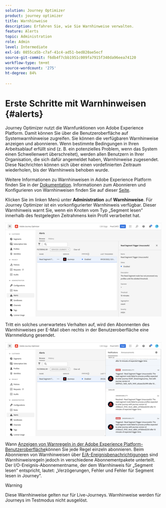 ```yaml
---
solution: Journey Optimizer
product: journey optimizer
title: Warnhinweise
description: Erfahren Sie, wie Sie Warnhinweise verwalten.
feature: Alerts
topic: Administration
role: Admin
level: Intermediate
exl-id: 0855ca5b-c7af-41c4-ad51-bed820ae5ecf
source-git-commit: f6db4f7cbb1951c009fa7915f340da96eea74120
workflow-type: tm+mt
source-wordcount: '275'
ht-degree: 84%

---
```


# Erste Schritte mit Warnhinweisen {#alerts}

Journey Optimizer nutzt die Warnfunktionen von Adobe Experience Platform. Damit können Sie über die Benutzeroberfläche auf Systemwarnhinweise zugreifen. Sie können die verfügbaren Warnhinweise anzeigen und abonnieren. Wenn bestimmte Bedingungen in Ihren Arbeitsablauf erfüllt sind (z. B. ein potenzielles Problem, wenn das System einen Schwellenwert überschreitet), werden allen Benutzern in Ihrer Organisation, die sich dafür angemeldet haben, Warnhinweise zugesendet. Diese Nachrichten können sich über einen vordefinierten Zeitraum wiederholen, bis der Warnhinweis behoben wurde.

Weitere Informationen zu Warnhinweisen in Adobe Experience Platform finden Sie in der [Dokumentation](https://experienceleague.adobe.com/docs/experience-platform/observability/alerts/overview.html?lang=de).
Informationen zum Abonnieren und Konfigurieren von Warnhinweisen finden Sie auf dieser [Seite](https://experienceleague.adobe.com/docs/experience-platform/observability/alerts/ui.html?lang=de).

Klicken Sie im linken Menü unter **Administration** auf **Warnhinweise**. Für Journey Optimizer ist ein vorkonfigurierter Warnhinweis verfügbar. Dieser Warnhinweis warnt Sie, wenn ein Knoten vom Typ „Segment lesen“ innerhalb des festgelegten Zeitrahmens kein Profil verarbeitet hat.

![](assets/alerts1.png)

Tritt ein solches unerwartetes Verhalten auf, wird den Abonnenten des Warnhinweises per E-Mail oben rechts in der Benutzeroberfläche eine Warnmeldung gesendet.

![](assets/alerts2.png)

Wann [Anzeigen von Warnregeln in der Adobe Experience Platform-Benutzeroberfläche](https://experienceleague.adobe.com/docs/experience-platform/observability/alerts/ui.html)können Sie jede Regel einzeln abonnieren. Beim Abonnieren von Warnhinweisen über [E/A-Ereignisbenachrichtigungen](https://experienceleague.adobe.com/docs/experience-platform/observability/alerts/subscribe.html?lang=de) sind Warnhinweisregeln jedoch in verschiedene Abonnementpakete unterteilt. Der I/O-Ereignis-Abonnementname, der dem Warnhinweis für „Segment lesen“ entspricht, lautet: „Verzögerungen, Fehler und Fehler für Segment lesen in Journey“.

>[!WARNING]
>
>Diese Warnhinweise gelten nur für Live-Journeys. Warnhinweise werden für Journeys im Testmodus nicht ausgelöst.
